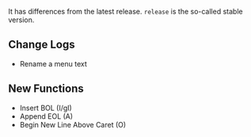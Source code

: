 It has differences from the latest release.
`release` is the so-called stable version.

## Change Logs
- Rename a menu text

## New Functions
- Insert BOL (I/gI)
- Append EOL (A)
- Begin New Line Above Caret (O)